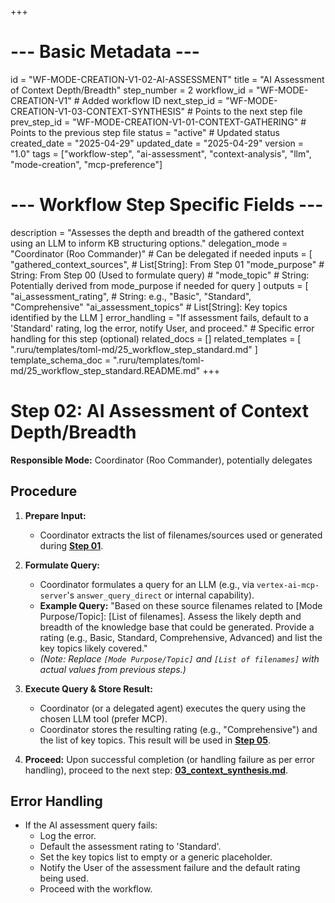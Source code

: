 +++
# --- Basic Metadata ---
id = "WF-MODE-CREATION-V1-02-AI-ASSESSMENT"
title = "AI Assessment of Context Depth/Breadth"
step_number = 2
workflow_id = "WF-MODE-CREATION-V1" # Added workflow ID
next_step_id = "WF-MODE-CREATION-V1-03-CONTEXT-SYNTHESIS" # Points to the next step file
prev_step_id = "WF-MODE-CREATION-V1-01-CONTEXT-GATHERING" # Points to the previous step file
status = "active" # Updated status
created_date = "2025-04-29"
updated_date = "2025-04-29"
version = "1.0"
tags = ["workflow-step", "ai-assessment", "context-analysis", "llm", "mode-creation", "mcp-preference"]

# --- Workflow Step Specific Fields ---
description = "Assesses the depth and breadth of the gathered context using an LLM to inform KB structuring options."
delegation_mode = "Coordinator (Roo Commander)" # Can be delegated if needed
inputs = [
    "gathered_context_sources", # List[String]: From Step 01
    "mode_purpose"              # String: From Step 00 (Used to formulate query)
    # "mode_topic"              # String: Potentially derived from mode_purpose if needed for query
]
outputs = [
    "ai_assessment_rating",     # String: e.g., "Basic", "Standard", "Comprehensive"
    "ai_assessment_topics"      # List[String]: Key topics identified by the LLM
]
error_handling = "If assessment fails, default to a 'Standard' rating, log the error, notify User, and proceed." # Specific error handling for this step (optional)
related_docs = []
related_templates = [
    ".ruru/templates/toml-md/25_workflow_step_standard.md"
]
template_schema_doc = ".ruru/templates/toml-md/25_workflow_step_standard.README.md"
+++

# Step 02: AI Assessment of Context Depth/Breadth

**Responsible Mode:** Coordinator (Roo Commander), potentially delegates

## Procedure

1.  **Prepare Input:**
    *   Coordinator extracts the list of filenames/sources used or generated during **[Step 01](./01_context_gathering.md)**.

2.  **Formulate Query:**
    *   Coordinator formulates a query for an LLM (e.g., via `vertex-ai-mcp-server`'s `answer_query_direct` or internal capability).
    *   **Example Query:** "Based on these source filenames related to [Mode Purpose/Topic]: [List of filenames]. Assess the likely depth and breadth of the knowledge base that could be generated. Provide a rating (e.g., Basic, Standard, Comprehensive, Advanced) and list the key topics likely covered."
    *   *(Note: Replace `[Mode Purpose/Topic]` and `[List of filenames]` with actual values from previous steps.)*

3.  **Execute Query & Store Result:**
    *   Coordinator (or a delegated agent) executes the query using the chosen LLM tool (prefer MCP).
    *   Coordinator stores the resulting rating (e.g., "Comprehensive") and the list of key topics. This result will be used in **[Step 05](./05_kb_prompt.md)**.

4.  **Proceed:** Upon successful completion (or handling failure as per error handling), proceed to the next step: **[03_context_synthesis.md](./03_context_synthesis.md)**.

## Error Handling
*   If the AI assessment query fails:
    *   Log the error.
    *   Default the assessment rating to 'Standard'.
    *   Set the key topics list to empty or a generic placeholder.
    *   Notify the User of the assessment failure and the default rating being used.
    *   Proceed with the workflow.
